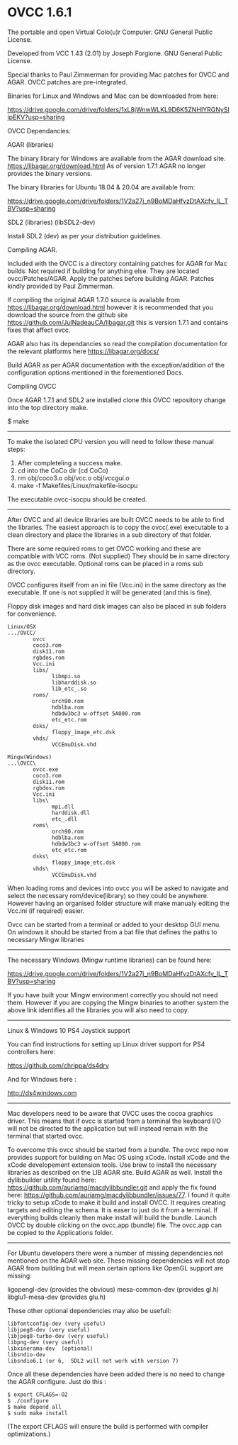 # OVCC 1.6.1

The portable and open Virtual Colo(u)r Computer. GNU General Public License.

Developed from VCC 1.43 (2.01) by Joseph Forgione. GNU General Public License.

Special thanks to Paul Zimmerman for providing Mac patches for OVCC and AGAR.  OVCC patches are pre-integrated.

Binaries for Linux and Windows and Mac can be downloaded from here:

https://drive.google.com/drive/folders/1xL8jWnwWLKL9D6K5ZNHIYRGNySIipEKV?usp=sharing

OVCC Dependancies:

AGAR (libraries)

The binary library for Windows are available from the AGAR download site. https://libagar.org/download.html
As of version 1.7.1 AGAR no longer provides the binary versions.

The binary libraries for Ubuntu 18.04 & 20.04 are available from:

https://drive.google.com/drive/folders/1V2a27j_n9BoMDaHfvzDtAXcfv_IL_TBV?usp=sharing

SDL2 (libraries) (libSDL2-dev)

Install SDL2 (dev) as per your distribution guidelines.

Compiling AGAR.

Included with the OVCC is a directory containing patches for AGAR for Mac builds.  Not required if building for anything else.
They are located ovcc/Patches/AGAR.  Apply the patches before building AGAR. Patches kindly provided by Paul Zimmerman.

If compiling the original AGAR 1.7.0 source is available from https://libagar.org/download.html
however it is recommended that you download the source from the github site https://github.com/JulNadeauCA/libagar.git
this is version 1.7.1 and contains fixes that affect ovcc.

AGAR also has its dependancies so read the compilation documentation for the relevant platforms here https://libagar.org/docs/

Build AGAR as per AGAR documentation with the exception/addition of the configuration options mentioned in the forementioned Docs.

Compiling OVCC

Once AGAR 1.7.1 and SDL2 are installed clone this OVCC repository change into the top directory make.
  
$ make

------------

To make the isolated CPU version you will need to follow these manual steps:

1. After completeling a success make.
2. cd into the CoCo dir (cd CoCo)
3. rm obj/coco3.o obj/vcc.o obj/vccgui.o
4. make -f Makefiles/Linux/makefile-isocpu

The executable ovcc-isocpu should be created.

------------

After OVCC and all device libraries are built OVCC needs to be able to find the libraries.  The easiest approach is to copy the ovcc(.exe) executable to a clean directory and place the libraries in a sub directory of that folder.

There are some required roms to get OVCC working and these are compatible with VCC roms. (Not supplied)  They should be in same directory as the ovcc executable.  Optional roms can be placed in a roms sub directory.

OVCC configures itself from an ini file (Vcc.ini) in the same directory as the executable. If one is not supplied it will be generated (and this is fine).

Floppy disk images and hard disk images can also be placed in sub folders for convenience.
```
Linux/OSX
.../OVCC/
        ovcc
        coco3.rom
        disk11.rom
        rgbdos.rom
        Vcc.ini
        libs/
              libmpi.so
              libharddisk.so
              lib_etc_.so
        roms/
              orch90.rom
              hdblba.rom
              hdbdw3bc3 w-offset 5A000.rom
              etc_etc.rom
        dsks/
              floppy_image_etc.dsk
        vhds/
              VCCEmuDisk.vhd
```
```
Mingw(Windows)
...\OVCC\
        ovcc.exe
        coco3.rom
        disk11.rom
        rgbdos.rom
        Vcc.ini
        libs\
              mpi.dll
              harddisk.dll
              etc_.dll
        roms\
              orch90.rom
              hdblba.rom
              hdbdw3bc3 w-offset 5A000.rom
              etc_etc.rom
        dsks\
              floppy_image_etc.dsk
        vhds\
              VCCEmuDisk.vhd
```
When loading roms and devices into ovcc you will be asked to navigate and select the necessary rom/device(library) so they could be anywhere. However having an organised folder structure will make manualy editing the Vcc.ini (if required) easier.

Ovcc can be started from a terminal or added to your desktop GUI menu. On windows it should be started from a bat file that defines the paths to necessary Mingw libraries

------------

The necessary Windows (Mingw runtime libraries) can be found here:

https://drive.google.com/drive/folders/1V2a27j_n9BoMDaHfvzDtAXcfv_IL_TBV?usp=sharing

If you have built your Mingw environment correctly you should not need them.  However if you are copying the Mingw binaries to another system the above link identifies all the libraries you will also need to copy.

------------

Linux & Windows 10 PS4 Joystick support

You can find instructions for setting up Linux driver support for PS4 controllers here:

https://github.com/chrippa/ds4drv

And for Windows here :

http://ds4windows.com

------------

Mac developers need to be aware that OVCC uses the cocoa graphics driver.  This means that if ovcc is started from a terminal the keyboard I/O will not be directed to the application but will instead remain with the terminal that started ovcc.

To overcome this ovcc should be started from a bundle.  The ovcc repo now provides support for building on Mac OS using xCode. Install xCode and the xCode developement extension tools.  Use brew to install the necessary libraries as described on the LIB AGAR site. Build AGAR as well.  Install the dylibbuilder uitility found here: https://github.com/auriamg/macdylibbundler.git and apply the fix found here: https://github.com/auriamg/macdylibbundler/issues/77.  I found it quite tricky to setup xCode to make it build and install OVCC.  It requires creating targets and editing the schema.  It is easer to just do it from a terminal.  If everything builds cleanly then make install will build the bundle.  Launch OVCC by double clicking on the ovcc.app (bundle) file.  The ovcc.app can be copied to the Applications folder.

------------

For Ubuntu developers there were a number of missing dependencies not mentioned on the AGAR web site.  These missing dependencies will not stop AGAR from building but will mean certain options like OpenGL support are
missing:

ligopengl-dev (provides the obvious)
mesa-common-dev (provides gl.h)
libglu1-mesa-dev (provides glu.h)

These other optional dependencies may also be usefull:

```libfreetype6-dev (very useful)
libfontconfig-dev (very useful)
libjpeg8-dev (very useful)
libjpeg8-turbo-dev (very useful)
libpng-dev (very useful)
libxinerama-dev  (optional)
libsndio-dev
libsndio6.1 (or 6,  SDL2 will not work with version 7)
```

Once all these dependencies have been added there is no need to change the AGAR configure. Just do this :

```$ cd libagar
$ export CFLAGS=-O2
$ ./configure
$ make depend all
$ sudo make install
```

(The export CFLAGS will ensure the build is performed with compiler optimizations.)
